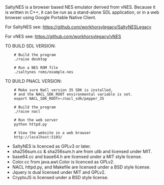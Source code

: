 SaltyNES is a browser based NES emulator derived from vNES. Because it is
written in C++, it can be run as a stand-alone SDL application, or 
in a web browser using Google Portable Native Client.

For SaltyNES see:
https://github.com/workhorsylegacy/SaltyNESLegacy

For vNES see:
https://github.com/workhorsylegacy/vNES



TO BUILD SDL VERSION:
```
	# Build the program
	./raise desktop

	# Run a NES ROM file
	./saltynes roms/example.nes
```


TO BUILD PNACL VERSION:
```
	# Make sure NaCl version 35 SDK is installed,
	# and the NACL_SDK_ROOT environmental variable is set.
	export NACL_SDK_ROOT=~/nacl_sdk/pepper_35

	# Build the program
	./raise nacl

	# Run the web server
	python httpd.py

	# View the website in a web browser
	http://localhost:5103/
```


* SaltyNES is licenced as GPLv3 or later.
* sha256sum.cc & sha256sum.h are from ulib and licensed under MIT.
* base64.cc and base64.h are licensed under a MIT style license.
* Color.cc from java.awt.Color is licenced as GPLv2.
* NACL httpd.py, and Makefile are licensed under a BSD style license.
* Jquery is dual licensed under MIT and GPLv2.
* CryptoJS is licensed under a BSD style license.

